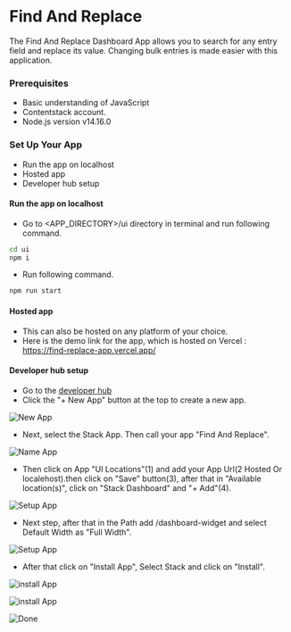 # Find And Replace

The Find And Replace Dashboard App allows you to search for any entry field and replace its value. Changing bulk entries is made easier with this application.


###  Prerequisites

- Basic understanding of JavaScript
- Contentstack account.
- Node.js version v14.16.0
 
### Set Up Your App


- Run the app on localhost 
- Hosted app 
- Developer hub setup



####  Run the app on localhost 

- Go to <APP_DIRECTORY>/ui directory in terminal and run following command.
 ```sh
cd ui
npm i
```
- Run following command.
 ```sh
npm run start
```

####  Hosted app 

- This can also be hosted on any platform of your choice.
-  Here is the demo link for the app, which is hosted on Vercel : https://find-replace-app.vercel.app/

#### Developer hub setup
- Go to the [developer hub](https://app.contentstack.com/#!/developerhub)
- Click the "+ New App" button at the top to create a new app.

![New App](https://images.contentstack.io/v3/assets/blt1c11a1ad74628afa/bltf7d633091a4af5bf/636e099c7487894eca7dd0ae/Screenshot_2022-11-11_at_1.45.44_PM.png)

- Next, select the Stack App. Then call your app "Find And Replace". 

![Name App](https://images.contentstack.io/v3/assets/blt1c11a1ad74628afa/blt140198cd6fcbc7cd/636e09a6d8bead2f11377f00/Screenshot_2022-11-11_at_1.47.19_PM.png)

- Then click on App "UI Locations"(1) and add your App Url(2 Hosted Or localehost).then click on "Save" button(3), after that in "Available location(s)", click on  "Stack Dashboard" and "+ Add"(4). 

![Setup App](https://images.contentstack.io/v3/assets/blt1c11a1ad74628afa/blt615e6d73962d2a98/636e09ba09737b2f10271b81/Screenshot_2022-11-11_at_1.51.16_PM.png)

- Next step, after that in the Path add /dashboard-widget and select Default Width as "Full Width".

![Setup App](https://images.contentstack.io/v3/assets/blt1c11a1ad74628afa/blt9225848a028e16a0/636e0de6cb903f11376856a5/Screenshot_2022-11-11_at_1.59.32_PM.png)

- After that click on "Install App", Select Stack and click on "Install".

![install App](https://images.contentstack.io/v3/assets/blt1c11a1ad74628afa/blt5547f77ac975a695/636e09c80b5d2311678e6c1e/Screenshot_2022-11-11_at_2.01.53_PM.png) 

![install App](https://images.contentstack.io/v3/assets/blt1c11a1ad74628afa/blt4f9daf26ab01d006/636e09d22e16be076e6e019a/Screenshot_2022-11-11_at_2.03.06_PM.png) 

![Done](https://images.contentstack.io/v3/assets/blt1c11a1ad74628afa/blt2cb47fab149101a9/636e09db9b6e5010c448f980/Screenshot_2022-11-11_at_2.04.32_PM.png) 


